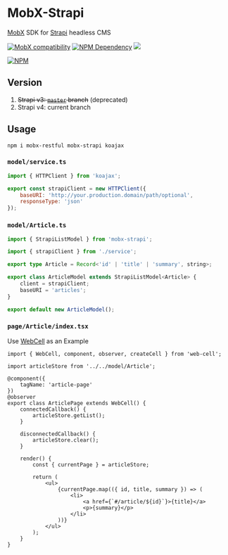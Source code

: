 # MobX-Strapi

[MobX][1] SDK for [Strapi][2] headless CMS

[![MobX compatibility](https://img.shields.io/badge/Compatible-1?logo=mobx&label=MobX%204%2F5%2F6)][1]
[![NPM Dependency](https://img.shields.io/librariesio/release/npm/mobx-strapi)][3]
[![](https://raw.githubusercontent.com/sindresorhus/awesome/main/media/mentioned-badge.svg)][4]

[![NPM](https://nodei.co/npm/mobx-strapi.png?downloads=true&downloadRank=true&stars=true)][5]

## Version

1. ~~Strapi v3: [`master`][6] branch~~ (deprecated)
2. Strapi v4: current branch

## Usage

```shell
npm i mobx-restful mobx-strapi koajax
```

### `model/service.ts`

```javascript
import { HTTPClient } from 'koajax';

export const strapiClient = new HTTPClient({
    baseURI: 'http://your.production.domain/path/optional',
    responseType: 'json'
});
```

### `model/Article.ts`

```typescript
import { StrapiListModel } from 'mobx-strapi';

import { strapiClient } from './service';

export type Article = Record<'id' | 'title' | 'summary', string>;

export class ArticleModel extends StrapiListModel<Article> {
    client = strapiClient;
    baseURI = 'articles';
}

export default new ArticleModel();
```

### `page/Article/index.tsx`

Use [WebCell][7] as an Example

```tsx
import { WebCell, component, observer, createCell } from 'web-cell';

import articleStore from '../../model/Article';

@component({
    tagName: 'article-page'
})
@observer
export class ArticlePage extends WebCell() {
    connectedCallback() {
        articleStore.getList();
    }

    disconnectedCallback() {
        articleStore.clear();
    }

    render() {
        const { currentPage } = articleStore;

        return (
            <ul>
                {currentPage.map(({ id, title, summary }) => (
                    <li>
                        <a href={`#/article/${id}`}>{title}</a>
                        <p>{summary}</p>
                    </li>
                ))}
            </ul>
        );
    }
}
```

[1]: https://mobx.js.org/
[2]: https://strapi.io/
[3]: https://libraries.io/npm/mobx-strapi
[4]: https://github.com/strapi/awesome-strapi
[5]: https://nodei.co/npm/mobx-strapi/
[6]: https://github.com/idea2app/MobX-RESTful/tree/master
[7]: https://github.com/EasyWebApp/WebCell
